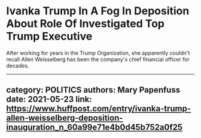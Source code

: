 # Ivanka Trump In A Fog In Deposition About Role Of Investigated Top Trump Executive

After working for years in the Trump Organization, she apparently couldn't recall Allen Weisselberg has been the company's chief financial officer for decades.

---
category: POLITICS
authors: Mary Papenfuss
date: 2021-05-23
link: https://www.huffpost.com/entry/ivanka-trump-allen-weisselberg-deposition-inauguration_n_60a99e71e4b0d45b752a0f25
---
